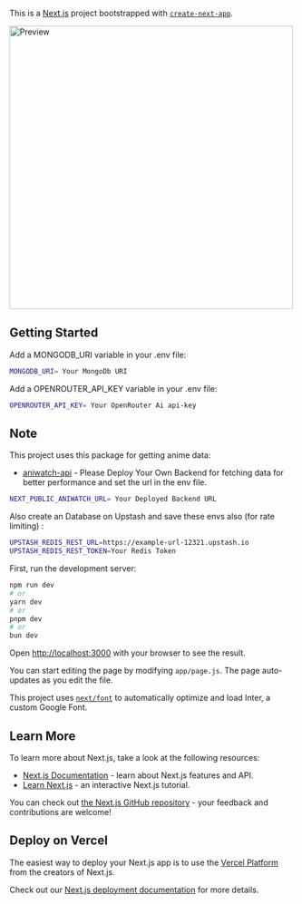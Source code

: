 This is a [Next.js](https://nextjs.org/) project bootstrapped with [`create-next-app`](https://github.com/vercel/next.js/tree/canary/packages/create-next-app).

<img src="./public/images/banner.png" alt="Preview" width="500"/>

## Getting Started

Add a MONGODB_URI variable in your .env file:

```bash
MONGODB_URI= Your MongoDb URI
```

Add a OPENROUTER_API_KEY variable in your .env file:

```bash
OPENROUTER_API_KEY= Your OpenRouter Ai api-key
```

## Note

This project uses this package for getting anime data:

- [aniwatch-api](https://github.com/ghoshRitesh12/aniwatch-api) - Please Deploy Your Own Backend for fetching data for better performance and set the url in the env file.

```bash
NEXT_PUBLIC_ANIWATCH_URL= Your Deployed Backend URL
```

Also create an Database on Upstash and save these envs also (for rate limiting) :

```bash
UPSTASH_REDIS_REST_URL=https://example-url-12321.upstash.io
UPSTASH_REDIS_REST_TOKEN=Your Redis Token
```

First, run the development server:

```bash
npm run dev
# or
yarn dev
# or
pnpm dev
# or
bun dev
```

Open [http://localhost:3000](http://localhost:3000) with your browser to see the result.

You can start editing the page by modifying `app/page.js`. The page auto-updates as you edit the file.

This project uses [`next/font`](https://nextjs.org/docs/basic-features/font-optimization) to automatically optimize and load Inter, a custom Google Font.

## Learn More

To learn more about Next.js, take a look at the following resources:

- [Next.js Documentation](https://nextjs.org/docs) - learn about Next.js features and API.
- [Learn Next.js](https://nextjs.org/learn) - an interactive Next.js tutorial.

You can check out [the Next.js GitHub repository](https://github.com/vercel/next.js/) - your feedback and contributions are welcome!

## Deploy on Vercel

The easiest way to deploy your Next.js app is to use the [Vercel Platform](https://vercel.com/new?utm_medium=default-template&filter=next.js&utm_source=create-next-app&utm_campaign=create-next-app-readme) from the creators of Next.js.

Check out our [Next.js deployment documentation](https://nextjs.org/docs/deployment) for more details.
